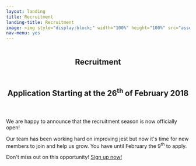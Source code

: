 ```yaml
---
layout: landing
title: Recruitment
landing-title: Recruitment
image: <img style="display:block;" width="100%" height="100%" src="assets/images/fotodeperfil.png" alt="" data-position="center" />
nav-menu: yes
---
```

<meta http-equiv="X-FRAME-OPTIONS" content="ALLOW">
<!-- Banner -->
<!-- Note: The "styleN" class below should match that of the header element. -->
<section id="banner" class="style2">
	<div class="inner">
		<span class="image">
			<img src="{{ site.baseurl }}/{{ page.image }}" alt="" />
		</span>
		<header class="major">
			<h1>Recruitment</h1>
		</header>
	</div>
</section>
<!-- Main -->
<div id="main">

<!-- One -->
<section id="one">
	<div class="inner">
		<p align='justify'>
			<header class="major">
				<h2>Application Starting at the 26<sup>th</sup> of February 2018</h2>
			</header>
			We are happy to announce that the recruitment season is now officially open!<p>Our team has been working hard on improving jest but now it's time for new members to join and help us grow. You have until February the 9<sup>th</sup> to apply.</p>
		</p>
		<p align='justify'>
			Don't miss out on this opportunity!
			<a target="_blank" href="https://jestrecrutamento.typeform.com/to/o7sMmA">Sign up now!</a>
		</p>	
	</div>
</section>